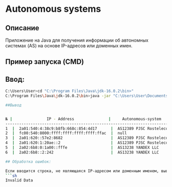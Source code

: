 # Autonomous systems

## Описание
Приложение на Java для получения информации об автономных системах (AS) на основе IP-адресов или доменных имен.

## Пример запуска (CMD)

## Ввод: 
```sh
C:\Users\User>cd "C:\Program Files\Java\jdk-16.0.2\bin>"
C:\Program Files\Java\jdk-16.0.2\bin>java -jar "C:\Users\User\Documents\GitHub\Task-Autonomous-systems\out\artifacts\Task_Autonomous_systems_jar\Task-Autonomous-systems.jar" ya.ru

##Вывод


№ |               IP - Address               |     Autonomous-system     | COUNTRY
-----------------------------------------------------------------------------------
1  |  2a01:540:4:38c9:b8fb:668c:854:4d17      |  AS12389 PJSC Rostelecom  | RU
2  |  fc00:540:8000:ffff:ffff:ffff:ffff:ffac  |  null                     | NULL
3  |  2a01:620::57e2:8682                     |  AS12389 PJSC Rostelecom  | RU
4  |  2a01:620:1:20ae::2                      |  AS12389 PJSC Rostelecom  | RU
5  |  2a02:6b8:0:1a00::fffe                   |  AS13238 YANDEX LLC       | RU
6  |  2a02:6b8::2:242                         |  AS13238 YANDEX LLC       | RU

## Обработка ошибок:

Если вводится строка, не являющаяся IP-адресом или доменным именем, выводится ошибка:
```sh
Invalid Data

